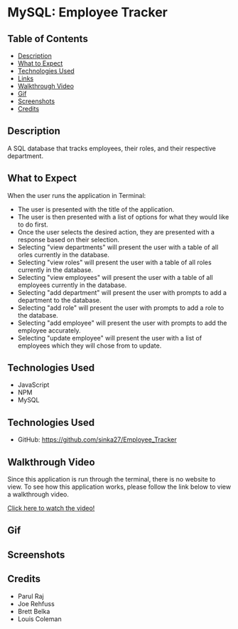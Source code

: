 # MySQL: Employee Tracker

## Table of Contents
- [Description](#description)
- [What to Expect](#what-to-expect)
- [Technologies Used](#technologies-used)
- [Links](#links)
- [Walkthrough Video](#walkthrough-video)
- [Gif](#gif)
- [Screenshots](#screenshots)
- [Credits](#credits)

## Description

A SQL database that tracks employees, their roles, and their respective department.

## What to Expect

When the user runs the application in Terminal:
- The user is presented with the title of the application.
- The user is then presented with a list of options for what they would like to do first.
- Once the user selects the desired action, they are presented with a response based on their selection.
- Selecting "view departments" will present the user with a table of all orles currently in the database.
- Selecting "view roles" will present the user with a table of all roles currently in the database.
- Selecting "view employees" will present the user with a table of all employees currently in the database.
- Selecting "add department" will present the user with prompts to add a department to the database.
- Selecting "add role" will present the user with prompts to add a role to the database.
- Selecting "add employee" will present the user with prompts to add the employee accurately.
- Selecting "update employee" will present the user with a list of employees which they will chose from to update.

## Technologies Used

- JavaScript
- NPM
- MySQL

## Technologies Used

- GitHub: https://github.com/sinka27/Employee_Tracker

## Walkthrough Video

Since this application is run through the terminal, there is no website to view. To see how this application works, please follow the link below to view a walkthrough video.

<a href="" target="_blank">Click here to watch the video!</a>

## Gif

## Screenshots

## Credits

- Parul Raj
- Joe Rehfuss
- Brett Belka
- Louis Coleman
